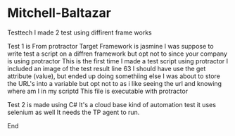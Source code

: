 # Mitchell-Baltazar
Testtech
I made 2 test using diffirent frame works

Test 1 is From protractor 
Target Framework is jasmine
I was suppose to write test a script on a diffren framework but opt not to since your company is using protractor
This is the first time I made a test script using protractor
I included an image of the test result
line 63 I should have use the get attribute (value), but ended up doing somethiing else 
I was about to store the URL's into a variable but opt not to as i like seeing the url and knowing where am I in my scriptd
This file is executable with protractor

Test 2 is made using C#
It's a cloud base kind of automation test it uses selenium as well
It needs the TP agent to run.

End
